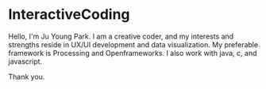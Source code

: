 # InteractiveCoding

Hello, I'm Ju Young Park. 
I am a creative coder, and my interests and strengths reside in UX/UI development and data visualization. 
My preferable framework is Processing and Openframeworks.
I also work with java, c, and javascript. 

Thank you. 


